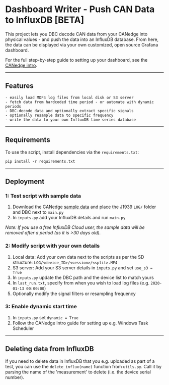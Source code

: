 # Dashboard Writer - Push CAN Data to InfluxDB [BETA]

This project lets you DBC decode CAN data from your CANedge into physical values - and push the data into an InfluxDB database. From here, the data can be displayed via your own customized, open source Grafana dashboard.

For the full step-by-step guide to setting up your dashboard, see the [CANedge intro](https://canlogger.csselectronics.com/canedge-getting-started/log-file-tools/browser-dashboards).

---

## Features
```
- easily load MDF4 log files from local disk or S3 server
- fetch data from hardcoded time period - or automate with dynamic periods
- DBC-decode data and optionally extract specific signals
- optionally resample data to specific frequency
- write the data to your own InfluxDB time series database
```
---

## Requirements
To use the script, install dependencies via the `requirements.txt`:

``pip install -r requirements.txt``

---
## Deployment

### 1: Test script with sample data 

1. Download the CANedge [sample data](https://canlogger.csselectronics.com/canedge-getting-started/log-file-tools/) and place the J1939 `LOG/` folder and DBC next to `main.py`
2. In `inputs.py` add your InfluxDB details and run `main.py`

*Note: If you use a free InfluxDB Cloud user, the sample data will be removed after a period (as it is >30 days old).*

### 2: Modify script with your own details 
1. Local data: Add your own data next to the scripts as per the SD structure:
   `LOG/<device_ID>/<session>/<split>.MF4`
2. S3 server: Add your S3 server details in `inputs.py` and set `use_s3 = True`
3. In `inputs.py` update the DBC path and the device list to match yours
4. In `last_run.txt`, specify from when you wish to load log files (e.g. `2020-01-13 00:00:00`)
5. Optionally modify the signal filters or resampling frequency


### 3: Enable dynamic start time
1. In `inputs.py` set `dynamic = True` 
2. Follow the CANedge Intro guide for setting up e.g. Windows Task Scheduler

---
## Deleting data from InfluxDB 
If you need to delete data in InfluxDB that you e.g. uploaded as part of a test, you can use the `delete_influx(name)` function from `utils.py`. Call it by parsing the name of the 'measurement' to delete (i.e. the device serial number).
